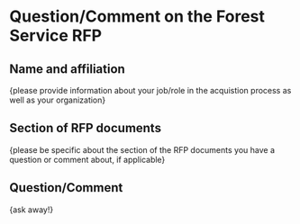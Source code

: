 # Question/Comment on the Forest Service RFP

## Name and affiliation
{please provide information about your job/role in the acquistion process as well as your organization} 

## Section of RFP documents
{please be specific about the section of the RFP documents you have a question or comment about, if applicable}  

## Question/Comment
{ask away!}

